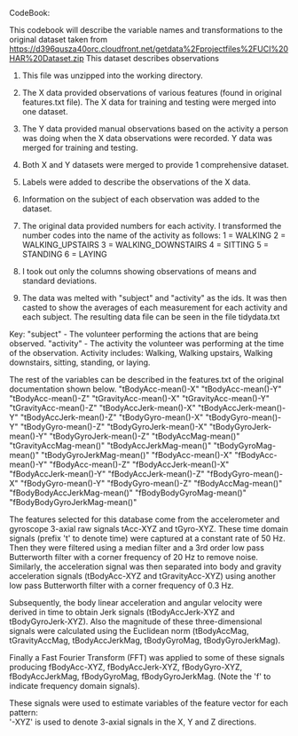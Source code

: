 CodeBook:

This codebook will describe the variable names and transformations to the original dataset taken from https://d396qusza40orc.cloudfront.net/getdata%2Fprojectfiles%2FUCI%20HAR%20Dataset.zip
This dataset describes observations 

1. This file was unzipped into the working directory.

2. The X data provided observations of various features (found in original features.txt file). The X data for training and testing were merged into one dataset.

3. The Y data provided manual observations based on the activity a person was doing when the X data observations were recorded.  Y data was merged for training and testing.

4. Both X and Y datasets were merged to provide 1 comprehensive dataset.

5. Labels were added to describe the observations of the X data.

6. Information on the subject of each observation was added to the dataset.

7. The original data provided numbers for each activity. I transformed the number codes into the name of the activity as follows:
1 = WALKING
2 = WALKING_UPSTAIRS
3 = WALKING_DOWNSTAIRS
4 = SITTING
5 = STANDING
6 = LAYING

8. I took out only the columns showing observations of means and standard deviations.

9. The data was melted with "subject" and "activity" as the ids. It was then casted to show the averages of each measurement for each activity and each subject. The resulting data file can be seen in the file tidydata.txt

Key:
"subject" - The volunteer performing the actions that are being observed.
"activity" - The activity the volunteer was performing at the time of the observation. Activity includes: Walking, Walking upstairs, Walking downstairs, sitting, standing, or laying.

The rest of the variables can be described in the features.txt of the original documentation shown below.
"tBodyAcc-mean()-X"
"tBodyAcc-mean()-Y" 
"tBodyAcc-mean()-Z" 
"tGravityAcc-mean()-X" 
"tGravityAcc-mean()-Y" 
"tGravityAcc-mean()-Z" 
"tBodyAccJerk-mean()-X" 
"tBodyAccJerk-mean()-Y" 
"tBodyAccJerk-mean()-Z" 
"tBodyGyro-mean()-X" 
"tBodyGyro-mean()-Y" 
"tBodyGyro-mean()-Z" 
"tBodyGyroJerk-mean()-X" 
"tBodyGyroJerk-mean()-Y" 
"tBodyGyroJerk-mean()-Z" 
"tBodyAccMag-mean()" 
"tGravityAccMag-mean()" 
"tBodyAccJerkMag-mean()" 
"tBodyGyroMag-mean()" 
"tBodyGyroJerkMag-mean()" 
"fBodyAcc-mean()-X" 
"fBodyAcc-mean()-Y" 
"fBodyAcc-mean()-Z" 
"fBodyAccJerk-mean()-X" 
"fBodyAccJerk-mean()-Y" 
"fBodyAccJerk-mean()-Z" 
"fBodyGyro-mean()-X" 
"fBodyGyro-mean()-Y" 
"fBodyGyro-mean()-Z" 
"fBodyAccMag-mean()" 
"fBodyBodyAccJerkMag-mean()" 
"fBodyBodyGyroMag-mean()" 
"fBodyBodyGyroJerkMag-mean()"

The features selected for this database come from the accelerometer and gyroscope 3-axial raw signals tAcc-XYZ and tGyro-XYZ. These time domain signals (prefix 't' to denote time) were captured at a constant rate of 50 Hz. Then they were filtered using a median filter and a 3rd order low pass Butterworth filter with a corner frequency of 20 Hz to remove noise. Similarly, the acceleration signal was then separated into body and gravity acceleration signals (tBodyAcc-XYZ and tGravityAcc-XYZ) using another low pass Butterworth filter with a corner frequency of 0.3 Hz. 

Subsequently, the body linear acceleration and angular velocity were derived in time to obtain Jerk signals (tBodyAccJerk-XYZ and tBodyGyroJerk-XYZ). Also the magnitude of these three-dimensional signals were calculated using the Euclidean norm (tBodyAccMag, tGravityAccMag, tBodyAccJerkMag, tBodyGyroMag, tBodyGyroJerkMag). 

Finally a Fast Fourier Transform (FFT) was applied to some of these signals producing fBodyAcc-XYZ, fBodyAccJerk-XYZ, fBodyGyro-XYZ, fBodyAccJerkMag, fBodyGyroMag, fBodyGyroJerkMag. (Note the 'f' to indicate frequency domain signals). 

These signals were used to estimate variables of the feature vector for each pattern:  
'-XYZ' is used to denote 3-axial signals in the X, Y and Z directions.
